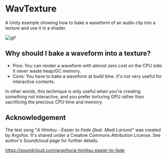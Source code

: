 WavTexture
==========

A Unity example showing how to bake a waveform of an audio clip into a texture and use it in a shader.

![gif](https://68.media.tumblr.com/7f2154db0ecb275a8566cca7b5382a1f/tumblr_ok167y4g8S1qio469o1_400.gif)

Why should I bake a waveform into a texture?
--------------------------------------------

- Pros: You can  render a waveform with almost zero cost on the CPU side. It never waste heap/GC memory.
- Cons: You have to bake a waveform at build time. It's not very useful for interactive contents.

In other words, this technique is only useful when you're creating something not interactive,
and you prefer torturing GPU rather than sacrificing the precious CPU time and memory.

Acknowledgement
---------------

The test song "*A Himitsu - Easier to Fade (feat. Madi Larson)*" was created by Argofox.
It's shared under a Creative Commons Attribution License. See author's Soundcloud page for further details.

https://soundcloud.com/argofox/a-himitsu-easier-to-fade
